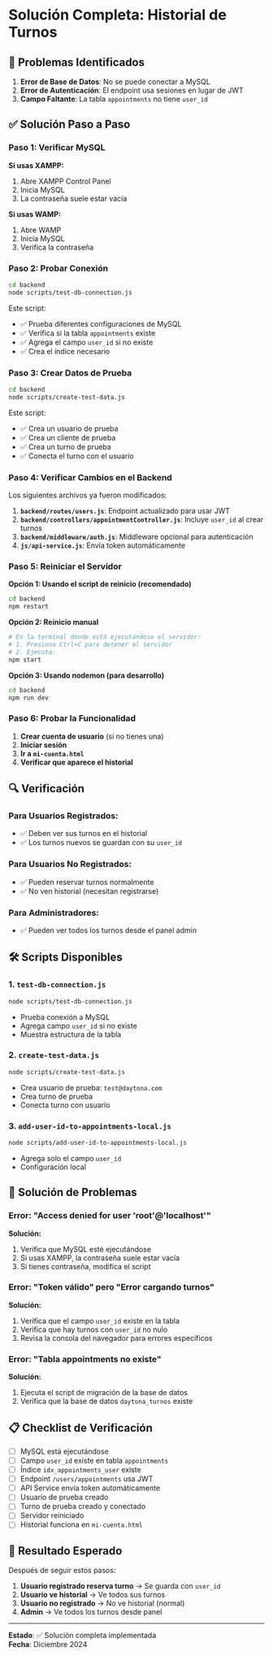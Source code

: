 # Solución Completa: Historial de Turnos

## 🚨 Problemas Identificados

1. **Error de Base de Datos**: No se puede conectar a MySQL
2. **Error de Autenticación**: El endpoint usa sesiones en lugar de JWT
3. **Campo Faltante**: La tabla `appointments` no tiene `user_id`

## ✅ Solución Paso a Paso

### Paso 1: Verificar MySQL

**Si usas XAMPP:**
1. Abre XAMPP Control Panel
2. Inicia MySQL
3. La contraseña suele estar vacía

**Si usas WAMP:**
1. Abre WAMP
2. Inicia MySQL
3. Verifica la contraseña

### Paso 2: Probar Conexión

```bash
cd backend
node scripts/test-db-connection.js
```

Este script:
- ✅ Prueba diferentes configuraciones de MySQL
- ✅ Verifica si la tabla `appointments` existe
- ✅ Agrega el campo `user_id` si no existe
- ✅ Crea el índice necesario

### Paso 3: Crear Datos de Prueba

```bash
cd backend
node scripts/create-test-data.js
```

Este script:
- ✅ Crea un usuario de prueba
- ✅ Crea un cliente de prueba
- ✅ Crea un turno de prueba
- ✅ Conecta el turno con el usuario

### Paso 4: Verificar Cambios en el Backend

Los siguientes archivos ya fueron modificados:

1. **`backend/routes/users.js`**: Endpoint actualizado para usar JWT
2. **`backend/controllers/appointmentController.js`**: Incluye `user_id` al crear turnos
3. **`backend/middleware/auth.js`**: Middleware opcional para autenticación
4. **`js/api-service.js`**: Envía token automáticamente

### Paso 5: Reiniciar el Servidor

**Opción 1: Usando el script de reinicio (recomendado)**
```bash
cd backend
npm restart
```

**Opción 2: Reinicio manual**
```bash
# En la terminal donde está ejecutándose el servidor:
# 1. Presiona Ctrl+C para detener el servidor
# 2. Ejecuta:
npm start
```

**Opción 3: Usando nodemon (para desarrollo)**
```bash
cd backend
npm run dev
```

### Paso 6: Probar la Funcionalidad

1. **Crear cuenta de usuario** (si no tienes una)
2. **Iniciar sesión**
3. **Ir a `mi-cuenta.html`**
4. **Verificar que aparece el historial**

## 🔍 Verificación

### Para Usuarios Registrados:
- ✅ Deben ver sus turnos en el historial
- ✅ Los turnos nuevos se guardan con su `user_id`

### Para Usuarios No Registrados:
- ✅ Pueden reservar turnos normalmente
- ✅ No ven historial (necesitan registrarse)

### Para Administradores:
- ✅ Pueden ver todos los turnos desde el panel admin

## 🛠️ Scripts Disponibles

### 1. `test-db-connection.js`
```bash
node scripts/test-db-connection.js
```
- Prueba conexión a MySQL
- Agrega campo `user_id` si no existe
- Muestra estructura de la tabla

### 2. `create-test-data.js`
```bash
node scripts/create-test-data.js
```
- Crea usuario de prueba: `test@daytona.com`
- Crea turno de prueba
- Conecta turno con usuario

### 3. `add-user-id-to-appointments-local.js`
```bash
node scripts/add-user-id-to-appointments-local.js
```
- Agrega solo el campo `user_id`
- Configuración local

## 🐛 Solución de Problemas

### Error: "Access denied for user 'root'@'localhost'"

**Solución:**
1. Verifica que MySQL esté ejecutándose
2. Si usas XAMPP, la contraseña suele estar vacía
3. Si tienes contraseña, modifica el script

### Error: "Token válido" pero "Error cargando turnos"

**Solución:**
1. Verifica que el campo `user_id` existe en la tabla
2. Verifica que hay turnos con `user_id` no nulo
3. Revisa la consola del navegador para errores específicos

### Error: "Tabla appointments no existe"

**Solución:**
1. Ejecuta el script de migración de la base de datos
2. Verifica que la base de datos `daytona_turnos` existe

## 📋 Checklist de Verificación

- [ ] MySQL está ejecutándose
- [ ] Campo `user_id` existe en tabla `appointments`
- [ ] Índice `idx_appointments_user` existe
- [ ] Endpoint `/users/appointments` usa JWT
- [ ] API Service envía token automáticamente
- [ ] Usuario de prueba creado
- [ ] Turno de prueba creado y conectado
- [ ] Servidor reiniciado
- [ ] Historial funciona en `mi-cuenta.html`

## 🎯 Resultado Esperado

Después de seguir estos pasos:

1. **Usuario registrado reserva turno** → Se guarda con `user_id`
2. **Usuario ve historial** → Ve todos sus turnos
3. **Usuario no registrado** → No ve historial (normal)
4. **Admin** → Ve todos los turnos desde panel

---

**Estado**: ✅ Solución completa implementada  
**Fecha**: Diciembre 2024 